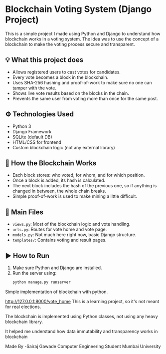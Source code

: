 # Blockchain Voting System (Django Project)

This is a simple project I made using Python and Django to understand how blockchain works in a voting system. The idea was to use the concept of a blockchain to make the voting process secure and transparent.

## 💡 What this project does

- Allows registered users to cast votes for candidates.
- Every vote becomes a block in the blockchain.
- Uses SHA-256 hashing and proof-of-work to make sure no one can tamper with the vote.
- Shows live vote results based on the blocks in the chain.
- Prevents the same user from voting more than once for the same post.

## ⚙️ Technologies Used

- Python 3
- Django Framework
- SQLite (default DB)
- HTML/CSS for frontend
- Custom blockchain logic (not any external library)

## 🔗 How the Blockchain Works

- Each block stores: who voted, for whom, and for which position.
- Once a block is added, its hash is calculated.
- The next block includes the hash of the previous one, so if anything is changed in between, the whole chain breaks.
- Simple proof-of-work is used to make mining a little difficult.

## 📂 Main Files

- `views.py`: Most of the blockchain logic and vote handling.
- `urls.py`: Routes for vote home and vote page.
- `models.py`: Not much here right now, basic Django structure.
- `templates/`: Contains voting and result pages.

## ▶️ How to Run

1. Make sure Python and Django are installed.
2. Run the server using:
   ```bash
   python manage.py runserver
Simple implementation of blockchain with python. 

http://127.0.0.1:8000/vote_home
This is a learning project, so it's not meant for real elections.

The blockchain is implemented using Python classes, not using any heavy blockchain library.

It helped me understand how data immutability and transparency works in blockchain

Made By -Sairaj Gawade
Computer Engineering Student
Mumbai University
